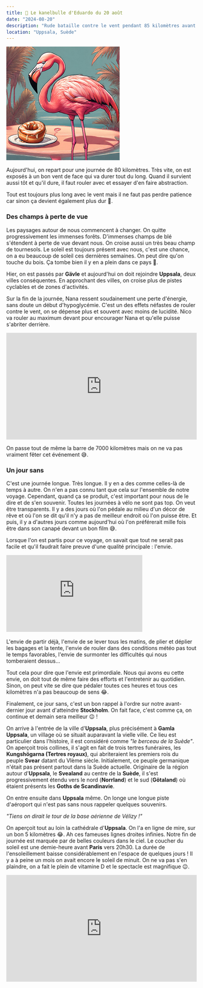 ```yaml
---
title: 🥮 Le kanelbulle d'Eduardo du 20 août
date: "2024-08-20"
description: "Rude bataille contre le vent pendant 85 kilomètres avant d'arriver à Uppsala !"
location: "Uppsala, Suède"
---
```


![Kanelbullar d'Eduardo](../kanelbullar_eduardo.png)

Aujourd'hui, on repart pour une journée de 80 kilomètres. Très vite, on est exposés à un bon vent de face qui va durer tout du long. Quand il survient aussi tôt et qu'il dure, il faut rouler avec et essayer d'en faire abstraction.

Tout est toujours plus long avec le vent mais il ne faut pas perdre patience car sinon ça devient également plus dur 🤣.

### Des champs à perte de vue

Les paysages autour de nous commencent à changer. On quitte progressivement les immenses forêts. D'immenses champs de blé s'étendent à perte de vue devant nous. On croise aussi un très beau champ de tournesols. Le soleil est toujours présent avec nous, c'est une chance, on a eu beaucoup de soleil ces dernières semaines. On peut dire qu'on touche du bois. Ça tombe bien il y en a plein dans ce pays 🤪.

Hier, on est passés par **Gävle** et aujourd'hui on doit rejoindre **Uppsala**, deux villes conséquentes. En approchant des villes, on croise plus de pistes cyclables et de zones d'activités. 

Sur la fin de la journée, Nana ressent soudainement une perte d'énergie, sans doute un début d'hypoglycémie. C'est un des effets néfastes de rouler contre le vent, on se dépense plus et souvent avec moins de lucidité. Nico va rouler au maximum devant pour encourager Nana et qu'elle puisse s'abriter derrière.

<div style="width: 100%; height: 0; position: relative; padding-bottom: 56%;"><iframe src="https://giphy.com/embed/Xy0Y5paPbG4YkambmI" style="top: 0; left: 0; width: 100%; height: 100%; position: absolute; border: 0;" allowfullscreen scrolling="no" allow="encrypted-media;" class="giphy-embed"></iframe></div>

On passe tout de même la barre de 7000 kilomètres mais on ne va pas vraiment fêter cet événement 😅.

### Un jour sans 

C'est une journée longue. Très longue. Il y en a des comme celles-là de temps à autre. On n'en a pas connu tant que cela sur l'ensemble de notre voyage. Cependant, quand ça se produit, c'est important pour nous de le dire et de s'en souvenir. Toutes les journées à vélo ne sont pas top. On veut être transparents. Il y a des jours où l'on pédale au milieu d'un décor de rêve et où l'on se dit qu'il n'y a pas de meilleur endroit où l'on puisse être. Et puis, il y a d'autres jours comme aujourd'hui où l'on préférerait mille fois être dans son canapé devant un bon film 😅.

Lorsque l'on est partis pour ce voyage, on savait que tout ne serait pas facile et qu'il faudrait faire preuve d'une qualité principale : l'envie.

<iframe width="360" height="202.5" src="https://www.youtube-nocookie.com/embed/33pac2EN53Y?si=2pGEYGSBaWuCc3fg" title="YouTube video player" frameborder="0" allow="accelerometer; autoplay; clipboard-write; encrypted-media; gyroscope; picture-in-picture; web-share"></iframe>

L'envie de partir déjà, l'envie de se lever tous les matins, de plier et déplier les bagages et la tente, l'envie de rouler dans des conditions météo pas tout le temps favorables, l'envie de surmonter les difficultés qui nous tomberaient dessus... 

Tout cela pour dire que l'envie est primordiale. Nous qui avons eu cette envie, on doit tout de même faire des efforts et l'entretenir au quotidien. Sinon, on peut vite se dire que pédaler toutes ces heures et tous ces kilomètres n'a pas beaucoup de sens 😂.

Finalement, ce jour sans, c'est un bon rappel à l'ordre sur notre avant-dernier jour avant d'atteindre **Stockholm**. On fait face, c'est comme ça, on continue et demain sera meilleur 😉 !

On arrive à l'entrée de la ville d'**Uppsala**, plus précisément à **Gamla Uppsala**, un village où se situait auparavant la vielle ville. Ce lieu est particulier dans l'histoire, il est considéré comme *"le berceau de la Suède"*. On aperçoit trois collines, il s'agit en fait de trois tertres funéraires, les **Kungshögarna (Tertres royaux)**, qui abriteraient les premiers rois du peuple **Svear** datant du VIème siècle. Initialement, ce peuple germanique n'était pas présent partout dans la Suède actuelle. Originaire de la région autour d'**Uppsala**, le **Svealand** au centre de la **Suède**, il s'est progressivement étendu vers le nord (**Norrland**) et le sud (**Götaland**) où étaient présents les **Goths de Scandinavie**.

On entre ensuite dans **Uppsala** même. On longe une longue piste d'aéroport qui n'est pas sans nous rappeler quelques souvenirs.

*"Tiens on dirait le tour de la base aérienne de Vélizy !"*

On aperçoit tout au loin la cathédrale d'**Uppsala**. On l'a en ligne de mire, sur un bon 5 kilomètres 😂. Ah ces fameuses lignes droites infinies. Notre fin de journée est marquée par de belles couleurs dans le ciel. Le coucher du soleil est une demie-heure avant **Paris** vers 20h30. La durée de l'ensoleillement baisse considérablement en l'espace de quelques jours ! Il y a à peine un mois on avait encore le soleil de minuit. On ne va pas s'en plaindre, on a fait le plein de vitamine D et le spectacle est magnifique 😉.

<div style="width: 100%; height: 0; position: relative; padding-bottom: 56%;"><iframe src="https://giphy.com/embed/J7CRqi4scgEaQ" style="top: 0; left: 0; width: 100%; height: 100%; position: absolute; border: 0;" allowfullscreen scrolling="no" allow="encrypted-media;" class="giphy-embed"></iframe></div>